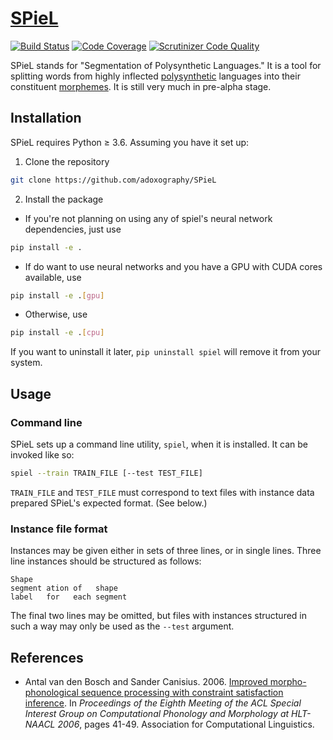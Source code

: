 # [SPieL](https://github.com/adoxography/SPieL)

[![Build Status](https://scrutinizer-ci.com/g/adoxography/SPieL/badges/build.png?b=master)](https://scrutinizer-ci.com/g/adoxography/SPieL/build-status/master)
[![Code Coverage](https://scrutinizer-ci.com/g/adoxography/SPieL/badges/coverage.png?b=master)](https://scrutinizer-ci.com/g/adoxography/SPieL/?branch=master)
[![Scrutinizer Code Quality](https://scrutinizer-ci.com/g/adoxography/SPieL/badges/quality-score.png?b=master)](https://scrutinizer-ci.com/g/adoxography/SPieL/?branch=master)

SPieL stands for "Segmentation of Polysynthetic Languages." It is a tool for splitting words from highly inflected [polysynthetic](https://en.wikipedia.org/wiki/Polysynthetic_language) languages into their constituent [morphemes](https://en.wikipedia.org/wiki/Morpheme). It is still very much in pre-alpha stage.

## Installation
SPieL requires Python &ge; 3.6. Assuming you have it set up:
1. Clone the repository

```bash
git clone https://github.com/adoxography/SPieL
```

2. Install the package
- If you're not planning on using any of spiel's neural network dependencies, just use
```bash
pip install -e .
```
- If do want to use neural networks and you have a GPU with CUDA cores available, use
```bash
pip install -e .[gpu]
```
- Otherwise, use
```bash
pip install -e .[cpu]
```

If you want to uninstall it later, `pip uninstall spiel` will remove it from your system.

## Usage

### Command line
SPieL sets up a command line utility, `spiel`, when it is installed. It can be invoked like so:

```bash
spiel --train TRAIN_FILE [--test TEST_FILE]
```

`TRAIN_FILE` and `TEST_FILE` must correspond to text files with instance data prepared SPieL's expected format. (See below.)

### Instance file format
Instances may be given either in sets of three lines, or in single lines. Three line instances should be structured as follows:

```
Shape
segment ation of   shape
label   for   each segment
```

The final two lines may be omitted, but files with instances structured in such a way may only be used as the `--test` argument.

## References
* Antal van den Bosch and Sander Canisius. 2006. [Improved morpho-phonological sequence processing with constraint satisfaction inference](http://aclweb.org/anthology/W06-3206). In *Proceedings of the Eighth Meeting of the ACL Special Interest Group on Computational Phonology and Morphology at HLT-NAACL 2006*, pages 41-49. Association for Computational Linguistics.
